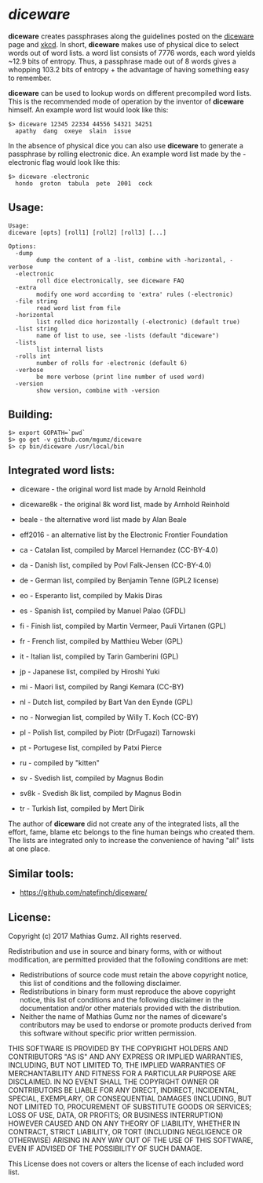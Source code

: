 # *diceware*

**diceware** creates passphrases along the guidelines posted on the [diceware]
page and [xkcd]. In short, **diceware** makes use of physical dice to select
words out of word lists. a word list consists of 7776 words, each word yields
~12.9 bits of entropy. Thus, a passphrase made out of 8 words gives a whopping
103.2 bits of entropy + the advantage of having something easy to remember.

**diceware** can be used to lookup words on different precompiled word lists.
This is the recommended mode of operation by the inventor of **diceware**
himself. An example word list would look like this:

    $> diceware 12345 22334 44556 54321 34251
      apathy  dang  oxeye  slain  issue

In the absence of physical dice you can also use **diceware** to generate a
passphrase by rolling electronic dice. An example word list made by the
-electronic flag would look like this:

    $> diceware -electronic
      hondo  groton  tabula  pete  2001  cock


## Usage:

    Usage:
    diceware [opts] [roll1] [roll2] [roll3] [...]

    Options:
      -dump
            dump the content of a -list, combine with -horizontal, -verbose
      -electronic
            roll dice electronically, see diceware FAQ
      -extra
            modify one word according to 'extra' rules (-electronic)
      -file string
            read word list from file
      -horizontal
            list rolled dice horizontally (-electronic) (default true)
      -list string
            name of list to use, see -lists (default "diceware")
      -lists
            list internal lists
      -rolls int
            number of rolls for -electronic (default 6)
      -verbose
            be more verbose (print line number of used word)
      -version
            show version, combine with -version



## Building:

    $> export GOPATH=`pwd`
    $> go get -v github.com/mgumz/diceware
    $> cp bin/diceware /usr/local/bin

## Integrated word lists:

* diceware - the original word list made by Arnold Reinhold
* diceware8k - the original 8k word list, made by Arnhold Reinhold
* beale - the alternative word list made by Alan Beale
* eff2016 - an alternative list by the Electronic Frontier Foundation

* ca - Catalan list, compiled by Marcel Hernandez (CC-BY-4.0)
* da - Danish list, compiled by Povl Falk-Jensen (CC-BY-4.0)
* de - German list, compiled by Benjamin Tenne (GPL2 license)
* eo - Esperanto list, compiled by Makis Diras
* es - Spanish list, compiled by Manuel Palao (GFDL)
* fi - Finish list, compiled by Martin Vermeer, Pauli Virtanen (GPL)
* fr - French list, compiled by Matthieu Weber (GPL)
* it - Italian list, compiled by Tarin Gamberini (GPL)
* jp - Japanese list, compiled by Hiroshi Yuki
* mi - Maori list, compiled by Rangi Kemara (CC-BY)
* nl - Dutch list, compiled by Bart Van den Eynde (GPL)
* no - Norwegian list, compiled by Willy T. Koch (CC-BY)
* pl - Polish list, compiled by Piotr (DrFugazi) Tarnowski
* pt - Portugese list, compiled by Patxi Pierce
* ru - compiled by "kitten"
* sv - Svedish list, compiled by Magnus Bodin
* sv8k - Svedish 8k list, compiled by Magnus Bodin
* tr - Turkish list, compiled by Mert Dirik

The author of **diceware** did not create any of the integrated lists, all
the effort, fame, blame etc belongs to the fine human beings who created
them. The lists are integrated only to increase the convenience of having
"all" lists at one place.


## Similar tools:

* https://github.com/natefinch/diceware/


## License:

Copyright (c) 2017 Mathias Gumz. All rights reserved.

Redistribution and use in source and binary forms, with or without
modification, are permitted provided that the following conditions are
met:

   * Redistributions of source code must retain the above copyright
     notice, this list of conditions and the following disclaimer.
   * Redistributions in binary form must reproduce the above
     copyright notice, this list of conditions and the following
     disclaimer in the documentation and/or other materials provided
     with the distribution.
   * Neither the name of Mathias Gumz nor the names of diceware's
     contributors may be used to endorse or promote products derived
     from this software without specific prior written permission.

THIS SOFTWARE IS PROVIDED BY THE COPYRIGHT HOLDERS AND CONTRIBUTORS
"AS IS" AND ANY EXPRESS OR IMPLIED WARRANTIES, INCLUDING, BUT NOT
LIMITED TO, THE IMPLIED WARRANTIES OF MERCHANTABILITY AND FITNESS FOR
A PARTICULAR PURPOSE ARE DISCLAIMED. IN NO EVENT SHALL THE COPYRIGHT
OWNER OR CONTRIBUTORS BE LIABLE FOR ANY DIRECT, INDIRECT, INCIDENTAL,
SPECIAL, EXEMPLARY, OR CONSEQUENTIAL DAMAGES (INCLUDING, BUT NOT
LIMITED TO, PROCUREMENT OF SUBSTITUTE GOODS OR SERVICES; LOSS OF USE,
DATA, OR PROFITS; OR BUSINESS INTERRUPTION) HOWEVER CAUSED AND ON ANY
THEORY OF LIABILITY, WHETHER IN CONTRACT, STRICT LIABILITY, OR TORT
(INCLUDING NEGLIGENCE OR OTHERWISE) ARISING IN ANY WAY OUT OF THE USE
OF THIS SOFTWARE, EVEN IF ADVISED OF THE POSSIBILITY OF SUCH DAMAGE.

This License does not covers or alters the license of each included word
list.


[diceware]: http://world.std.com/~reinhold/diceware.html
[xkcd]: https://xkcd.com/936/
